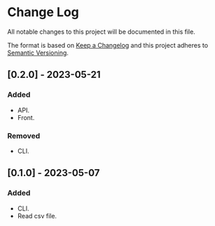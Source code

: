 # Change Log

All notable changes to this project will be documented in this file.

The format is based on [Keep a Changelog](http://keepachangelog.com/)
and this project adheres to [Semantic Versioning](http://semver.org/).

## [0.2.0] - 2023-05-21
### Added
- API.
- Front.

### Removed
- CLI.

## [0.1.0] - 2023-05-07
### Added
- CLI.
- Read csv file.

